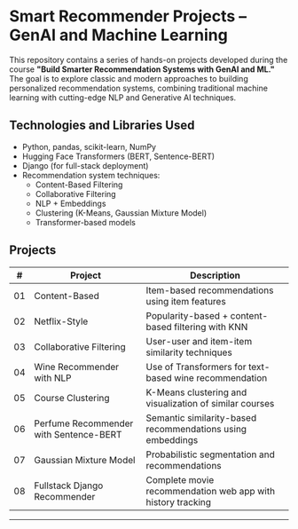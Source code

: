 # Smart Recommender Projects – GenAI and Machine Learning

This repository contains a series of hands-on projects developed during the course **"Build Smarter Recommendation Systems with GenAI and ML."** The goal is to explore classic and modern approaches to building personalized recommendation systems, combining traditional machine learning with cutting-edge NLP and Generative AI techniques.

## Technologies and Libraries Used

- Python, pandas, scikit-learn, NumPy
- Hugging Face Transformers (BERT, Sentence-BERT)
- Django (for full-stack deployment)
- Recommendation system techniques:
  - Content-Based Filtering
  - Collaborative Filtering
  - NLP + Embeddings
  - Clustering (K-Means, Gaussian Mixture Model)
  - Transformer-based models

## Projects

| #  | Project | Description |
|----|---------|-------------|
| 01 | Content-Based | Item-based recommendations using item features |
| 02 | Netflix-Style | Popularity-based + content-based filtering with KNN |
| 03 | Collaborative Filtering | User-user and item-item similarity techniques |
| 04 | Wine Recommender with NLP | Use of Transformers for text-based wine recommendation |
| 05 | Course Clustering | K-Means clustering and visualization of similar courses |
| 06 | Perfume Recommender with Sentence-BERT | Semantic similarity-based recommendations using embeddings |
| 07 | Gaussian Mixture Model | Probabilistic segmentation and recommendations |
| 08 | Fullstack Django Recommender | Complete movie recommendation web app with history tracking |

---
